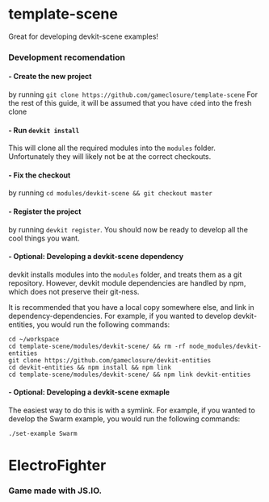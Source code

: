 # template-scene

Great for developing devkit-scene examples!
 
### Development recomendation

#### - Create the new project
by running `git clone https://github.com/gameclosure/template-scene`
For the rest of this guide, it will be assumed that you have `cd`ed into the fresh clone

#### - Run `devkit install`
This will clone all the required modules into the `modules` folder.  Unfortunately they will likely not be at the correct checkouts.

#### - Fix the checkout
by running `cd modules/devkit-scene && git checkout master`

#### - Register the project
by running `devkit register`. You should now be ready to develop all the cool things you want.

#### - Optional: Developing a devkit-scene dependency
devkit installs modules into the `modules` folder, and treats them as a git repository.  However, devkit module dependencies are handled by npm, which does not preserve their git-ness.

It is recommended that you have a local copy somewhere else, and link in dependency-dependencies.  For example, if you wanted to develop devkit-entities, you would run the following commands:

    cd ~/workspace
    cd template-scene/modules/devkit-scene/ && rm -rf node_modules/devkit-entities
    git clone https://github.com/gameclosure/devkit-entities
    cd devkit-entities && npm install && npm link
    cd template-scene/modules/devkit-scene/ && npm link devkit-entities

#### - Optional: Developing a devkit-scene exmaple
The easiest way to do this is with a symlink.  For example, if you wanted to develop the Swarm example, you would run the following commands:
  
	./set-example Swarm

# ElectroFighter
### Game made with JS.IO.
